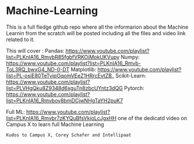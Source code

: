# Machine-Learning

This is a full fledge github repo where all the informarion about the Machine Learnin from the scratch will be posted including all the files and video link related to it.

This will cover :
Pandas: https://www.youtube.com/playlist?list=PLKnIA16_RmvbR85fgbfVRKOiMokUKVupy
Numpy: https://www.youtube.com/playlist?list=PLKnIA16_Rmvb-ToL3RQ_bwxG4_ND-0-DT
Matplotlib: https://www.youtube.com/playlist?list=PL-osiE80TeTvipOqomVEeZ1HRrcEvtZB_
Scikit-Learn: https://www.youtube.com/playlist?list=PLVHgQku8Z9348d6xguTn8zbcUYntz3dQG
Pytorch: https://www.youtube.com/playlist?list=PLKnIA16_Rmvboy8bmDCjwNHgTaYH2puK7

Full ML: https://www.youtube.com/playlist?list=PLKnIA16_Rmvbr7zKYQuBfsVkjoLcJgxHH
one of the dedicatd video on Campus X to learn full Machine Learning

`Kudos to Campus X, Corey Schafer and Intellipaat`